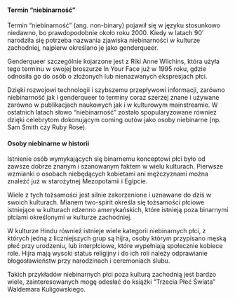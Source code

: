 #### Termin “niebinarność”

Termin “niebinarność” (ang. non-binary) pojawił się w języku stosunkowo niedawno, bo prawdopodobnie około roku 2000. Kiedy w latach 90’ narodziła się potrzeba nazwania zjawiska niebinarności w kulturze zachodniej, najpierw określano je jako genderqueer. 

Genderqueer szczególnie kojarzone jest z Riki Anne Wilchins, która użyła tego terminu w swojej broszurze In Your Face już w 1995 roku, gdzie odnosiła go do osób o złożonych lub nienazwanych ekspresjach płci.

Dzięki rozwojowi technologii i szybszemu przepływowi informacji, zarówno niebinarność jak i genderqueer to terminy coraz szerzej znane i używane zarówno w publikacjach naukowych jak i w kulturowym mainstreamie. W ostatnich latach słowo “niebinarność” zostało spopularyzowane również dzięki celebrytom dokonującym coming outów jako osoby niebinarne (np. Sam Smith czy Ruby Rose).

#### Osoby niebinarne w historii

Istnienie osób wymykających się binarnemu konceptowi płci było od zawsze dobrze znanym i szanowanym faktem w wielu kulturach. Pierwsze wzmianki o osobach niebędących kobietami ani mężczyznami można znaleźć już w starożytnej Mezopotamii i Egipcie. 

Wiele z tych tożsamości jest silnie zakorzenione i uznawane do dziś w swoich kulturach. Mianem two-spirit określa się tożsamości płciowe istniejące w kulturach rdzenno amerykańskich, które istnieją poza binarnymi płciami określonymi w kulturze zachodniej. 

W kulturze Hindu również istnieje wiele kategorii niebinarnych płci, z których jedną z liczniejszych grup są hijra, osoby którym przypisano męską płeć przy urodzeniu, lub interpłciowe, które wypełniają społecznie kobiece role. Hijra mają wysoki status religijny i do ich roli należy odprawianie błogosławieństw przy narodzinach i ceremoniach ślubu. 

Takich przykładów niebinarnych płci poza kulturą zachodnią jest bardzo wiele, zainteresowanych mogę odesłać do książki “Trzecia Płeć Świata” Waldemara Kuligowskiego.